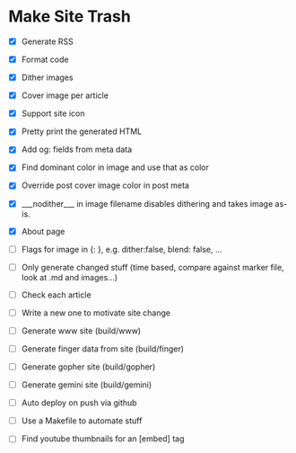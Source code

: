 # Make Site Trash

  * [x] Generate RSS
  * [x] Format code
  * [x] Dither images
  * [x] Cover image per article
  * [x] Support site icon 
  * [x] Pretty print the generated HTML 
  * [x] Add og: fields from meta data  
  * [x] Find dominant color in image and use that as color
  * [x] Override post cover image color in post meta
  * [x] \_\_\_nodither\_\_\_ in image filename disables dithering and takes image as-is.  
  * [x] About page
  * [ ] Flags for image in {: }, e.g. dither:false, blend: false, ... 
  * [ ] Only generate changed stuff (time based, compare against marker file, look at .md and images...)
  * [ ] Check each article
  * [ ] Write a new one to motivate site change
  * [ ] Generate www site (build/www)  
  * [ ] Generate finger data from site (build/finger)
  * [ ] Generate gopher site (build/gopher)
  * [ ] Generate gemini site (build/gemini)
  * [ ] Auto deploy on push via github
  * [ ] Use a Makefile to automate stuff
  * [ ] Find youtube thumbnails for an [embed] tag

  